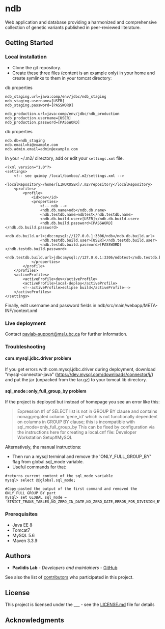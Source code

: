 # ndb
Web application and database providing a harmonized and comprehensive collection of genetic variants published in peer-reviewed literature.

## Getting Started

### Local installation

* Clone the git repository. 
* Create these three files (content is an example only) in your home and create symlinks to them in your tomcat directory:

db.properties
```
ndb_staging.url=java:comp/env/jdbc/ndb_staging
ndb_staging.username=[USER]
ndb_staging.password=[PASSWORD]

ndb_production.url=java:comp/env/jdbc/ndb_production
ndb_production.username=[USER]
ndb_production.password=[PASSWORD]
```

db.properties
```
ndb.db=ndb_staging
ndb.email=hi@example.com
ndb.admin.email=admin@example.com
```

In your ~/.m2/ directory, add or edit your `settings.xml` file.
```
<?xml version="1.0"?>
<settings>
    <!-- see quimby /local/bamboo/.m2/settings.xml -->
    <localRepository>/home/[LINUXUSER]/.m2/repository</localRepository>
    <profiles>
        <profile>
            <id>dev</id>
            <properties>             
                <!-- ndb -->
                <ndb.db.name>ndb</ndb.db.name>
                <ndb.testdb.name>ndbtest</ndb.testdb.name>
                <ndb.db.build.user>[USER]</ndb.db.build.user>
                <ndb.db.build.password>[PASSWORD]</ndb.db.build.password>
                <ndb.db.build.url>jdbc:mysql://127.0.0.1:3306/ndb</ndb.db.build.url>
                <ndb.testdb.build.user>[USER]</ndb.testdb.build.user>
                <ndb.testdb.build.password>[PASSWORD]</ndb.testdb.build.password>
                <ndb.testdb.build.url>jdbc:mysql://127.0.0.1:3306/ndbtest</ndb.testdb.build.url>
            </properties>
        </profile>
    </profiles>
    <activeProfiles>
        <activeProfile>dev</activeProfile>
        <activeProfile>local-deploy</activeProfile>
        <!--activeProfile>eclipse build</activeProfile-->
    </activeProfiles>
</settings>
```

Finally, edit username and password fields in ndb/src/main/webapp/META-INF/context.xml

### Live deployment 
Contact pavlab-support@msl.ubc.ca for further information.

### Troubleshooting
#### com.mysql.jdbc.driver problem
If you get errors with com.mysql.jdbc.driver during deployment, download "mysql-connector-java" (https://dev.mysql.com/downloads/connector/j/) and put the jar (unpacked from the tar.gz) to your tomcat lib directory.

#### sql_mode=only_full_group_by problem
If the project is deployed but instead of homepage you see an error like this:
> Expression #1 of SELECT list is not in GROUP BY clause and contains nonaggregated column 'gene_id' which is not functionally dependent on columns in GROUP BY clause; this is incompatible with sql_mode=only_full_group_by
This can be fixed by configuration via the instructions here for creating a local.cnf file: Developer Workstation Setup#MySQL

Alternatively, the manual instructions:
* Then run a mysql terminal and remove the 'ONLY_FULL_GROUP_BY' flag from global.sql_mode variable.
* Useful commands for that:
```
#returns current content of the sql_mode variable
mysql> select @@global.sql_mode;
  
#Copy-pasted the output of the first command and removed the ONLY_FULL_GROUP_BY part
mysql> set GLOBAL sql_mode = 'STRICT_TRANS_TABLES,NO_ZERO_IN_DATE,NO_ZERO_DATE,ERROR_FOR_DIVISION_BY_ZERO,NO_AUTO_CREATE_USER,NO_ENGINE_SUBSTITUTION'
```



### Prerequisites

* Java EE 8 
* Tomcat7
* MySQL 5.6
* Maven 3.3.9

## Authors

* **Pavlidis Lab** - *Developers and maintainers* - [GitHub](https://github.com/PavlidisLab/)

See also the list of [contributors](https://github.com/PavlidisLab/ndb) who participated in this project.

## License

This project is licensed under the ___ - see the [LICENSE.md](LICENSE.md) file for details

## Acknowledgments

